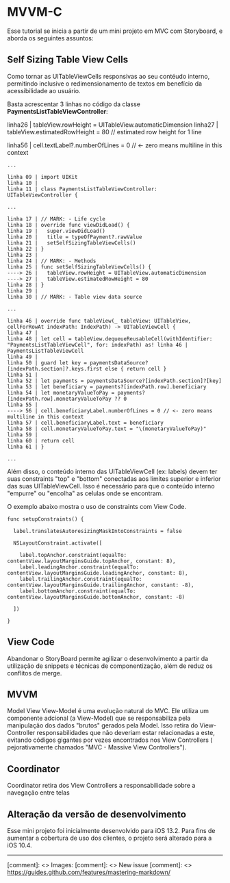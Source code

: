 MVVM-C
=======

Esse tutorial se inicia a partir de um mini projeto em MVC com Storyboard, e aborda os seguintes assuntos:

Self Sizing Table View Cells
--------------------------------
Como tornar as UITableViewCells responsivas ao seu contéudo interno, permitindo inclusive o redimensionamento de textos em benefício da acessibilidade ao usuário.

Basta acrescentar 3 linhas no código da classe **PaymentsListTableViewController**:

linha26 | tableView.rowHeight = UITableView.automaticDimension
linha27 | tableView.estimatedRowHeight = 80 // estimated row height for 1 line

linha56 | cell.textLabel?.numberOfLines = 0 // <- zero means multiline in this context

```
...

linha 09 | import UIKit
linha 10 | 
linha 11 | class PaymentsListTableViewController: UITableViewController {

...

linha 17 | // MARK: - Life cycle
linha 18 | override func viewDidLoad() {
linha 19 |   super.viewDidLoad()
linha 20 |   title = typeOfPayment?.rawValue
linha 21 |   setSelfSizingTableViewCells()
linha 22 | }
linha 23 |
linha 24 | // MARK: - Methods
linha 25 | func setSelfSizingTableViewCells() {
----> 26 |   tableView.rowHeight = UITableView.automaticDimension
----> 27 |   tableView.estimatedRowHeight = 80
linha 28 | }
linha 29 |
linha 30 | // MARK: - Table view data source

...

linha 46 | override func tableView(_ tableView: UITableView, cellForRowAt indexPath: IndexPath) -> UITableViewCell {
linha 47 | 
linha 48 | let cell = tableView.dequeueReusableCell(withIdentifier: "PaymentsListTableViewCell", for: indexPath) as! linha 46 | PaymentsListTableViewCell
linha 49 | 
linha 50 | guard let key = paymentsDataSource?[indexPath.section]?.keys.first else { return cell }
linha 51 | 
linha 52 | let payments = paymentsDataSource?[indexPath.section]?[key]
linha 53 | let beneficiary = payments?[indexPath.row].beneficiary
linha 54 | let monetaryValueToPay = payments?[indexPath.row].monetaryValueToPay ?? 0
linha 55 | 
----> 56 | cell.beneficiaryLabel.numberOfLines = 0 // <- zero means multiline in this context
linha 57 | cell.beneficiaryLabel.text = beneficiary
linha 58 | cell.monetaryValueToPay.text = "\(monetaryValueToPay)"
linha 59 | 
linha 60 | return cell
linha 61 | }

...

```

Além disso, o conteúdo interno das UITableViewCell (ex: labels) devem ter suas constraints "top" e "bottom" conectadas aos limites superior e inferior das suas UITableViewCell. Isso é necessário para que o conteúdo interno "empurre" ou "encolha" as celulas onde se encontram.

O exemplo abaixo mostra o uso de constraints com View Code.

```
func setupConstraints() {

  label.translatesAutoresizingMaskIntoConstraints = false

  NSLayoutConstraint.activate([

    label.topAnchor.constraint(equalTo: contentView.layoutMarginsGuide.topAnchor, constant: 8),
    label.leadingAnchor.constraint(equalTo: contentView.layoutMarginsGuide.leadingAnchor, constant: 8),
    label.trailingAnchor.constraint(equalTo: contentView.layoutMarginsGuide.trailingAnchor, constant: -8),
    label.bottomAnchor.constraint(equalTo: contentView.layoutMarginsGuide.bottomAnchor, constant: -8)

  ])

}
```


View Code
--------------------------------
Abandonar o StoryBoard permite agilizar o desenvolvimento a partir da utilização de snippets e técnicas de componentização, além de reduz os conflitos de merge.

MVVM
--------------------------------
Model View View-Model é uma evolução natural do MVC. Ele utiliza um componente adcional (a View-Model) que se responsabiliza pela manipulação dos dados "brutos" gerados pela Model. Isso retira do View-Controller responsabilidades que não deveriam estar relacionadas a este, evitando códigos gigantes por vezes encontrados nos View Controllers ( pejorativamente chamados "MVC - Massive View Controllers").

Coordinator
--------------------------------
Coordinator retira dos View Controllers a responsabilidade sobre a navegação entre telas

Alteração da versão de desenvolvimento
--------------------------------
Esse mini projeto foi inicialmente desenvolvido para iOS 13.2. Para fins de aumentar a cobertura de uso dos clientes, o projeto será alterado para a iOS 10.4.


---
[comment]: <> Images:
[comment]: <> New issue
[comment]: <> https://guides.github.com/features/mastering-markdown/



